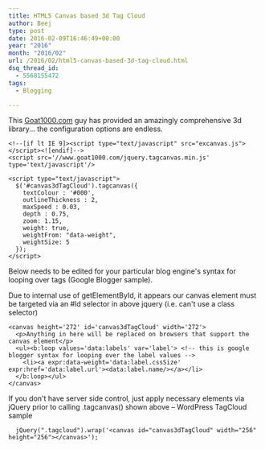 ```yaml
---
title: HTML5 Canvas based 3d Tag Cloud
author: Beej
type: post
date: 2016-02-09T16:46:49+00:00
year: "2016"
month: "2016/02"
url: /2016/02/html5-canvas-based-3d-tag-cloud.html
dsq_thread_id:
  - 5568155472
tags:
  - Blogging

---
```

This [Goat1000.com][1] guy has provided an amazingly comprehensive 3d library... the configuration options are endless.

    <!--[if lt IE 9]><script type="text/javascript" src="excanvas.js"></script><![endif]-->
    <script src='//www.goat1000.com/jquery.tagcanvas.min.js' type='text/javascript'/>
    
    <script type="text/javascript">
      $('#canvas3dTagCloud').tagcanvas({
        textColour : '#000',
        outlineThickness : 2,
        maxSpeed : 0.03,
        depth : 0.75,
        zoom: 1.15,
        weight: true,
        weightFrom: "data-weight",
        weightSize: 5
      });
    </script>
    

Below needs to be edited for your particular blog engine's syntax for looping over tags (Google Blogger sample).
  
Due to internal use of getElementById, it appears our canvas element must be targeted via an #Id selector in above jquery (i.e. can't use a class selector)

    <canvas height='272' id='canvas3dTagCloud' width='272'>
      <p>Anything in here will be replaced on browsers that support the canvas element</p>
      <ul><b:loop values='data:labels' var='label'> <!-- this is google blogger syntax for looping over the label values -->
        <li><a expr:data-weight='data:label.cssSize' expr:href='data:label.url'><data:label.name/></a></li>
      </b:loop></ul>
    </canvas>
    

If you don't have server side control, just apply necessary elements via jQuery prior to calling .tagcanvas() shown above &#8211; WordPress TagCloud sample

      jQuery(".tagcloud").wrap('<canvas id="canvas3dTagCloud" width="256" height="256"></canvas>');

 [1]: http://www.goat1000.com/tagcanvas.php